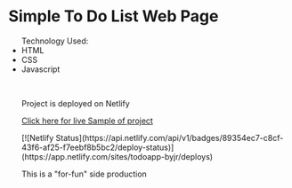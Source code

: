 <h1> Simple To Do List Web Page </h1>

<p>
<ul> Technology Used: 
<li> HTML </li>
<li> CSS </li>
<li> Javascript </li>
</p>



<br>
<p>Project is deployed on Netlify </p>
<a href="https://todoapp-byjr.netlify.app/"> Click here for live Sample of project </a>
<p> [![Netlify Status](https://api.netlify.com/api/v1/badges/89354ec7-c8cf-43f6-af25-f7eebf8b5bc2/deploy-status)](https://app.netlify.com/sites/todoapp-byjr/deploys) </p>

<p>
This is a "for-fun" side production
</p>